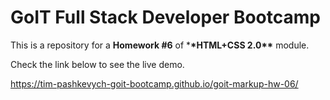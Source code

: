 # GoIT Full Stack Developer Bootcamp

This is a repository for a **Homework #6** of \***\*HTML+CSS 2.0\*\*** module.

Check the link below to see the live demo.

https://tim-pashkevych-goit-bootcamp.github.io/goit-markup-hw-06/
